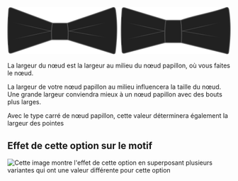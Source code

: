 ![Largeur du nœud](knotwidth.svg)

La largeur du nœud est la largeur au milieu du nœud papillon, où vous faites le nœud.

La largeur de votre nœud papillon au milieu influencera la taille du nœud. Une grande largeur conviendra mieux à un nœud papillon avec des bouts plus larges.

<Note>

Avec le type carré de nœud papillon, cette valeur déterminera également la largeur des pointes

</Note>

## Effet de cette option sur le motif

![Cette image montre l'effet de cette option en superposant plusieurs variantes qui ont une valeur différente pour cette option](benjamin\_knotwidth\_sample.svg "Effet de cette option sur le motif")
